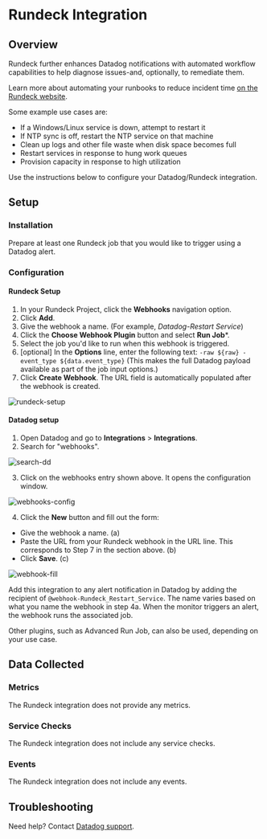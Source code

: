 # Rundeck Integration

## Overview

Rundeck further enhances Datadog notifications with automated workflow capabilities to help diagnose issues-and, optionally, to remediate them. 

Learn more about automating your runbooks to reduce incident time [on the Rundeck website][1].

Some example use cases are:

- If a Windows/Linux service is down, attempt to restart it
- If NTP sync is off, restart the NTP service on that machine
- Clean up logs and other file waste when disk space becomes full
- Restart services in response to hung work queues
- Provision capacity in response to high utilization

Use the instructions below to configure your Datadog/Rundeck integration.

## Setup

### Installation
Prepare at least one Rundeck job that you would like to trigger using a Datadog alert.

### Configuration

#### Rundeck Setup

1. In your Rundeck Project, click the **Webhooks** navigation option.
2. Click **Add**.
3. Give the webhook a name.  (For example, *Datadog-Restart Service*)
4. Click the **Choose Webhook Plugin** button and select **Run Job***.
5. Select the job you'd like to run when this webhook is triggered.
6. [optional] In the **Options** line, enter the following text:
`-raw ${raw} -event_type ${data.event_type}`
(This makes the full Datadog payload available as part of the job input options.)
7. Click **Create Webhook**. The URL field is automatically populated after the webhook is created.

![rundeck-setup][2]

#### Datadog setup
1. Open Datadog and go to **Integrations** > **Integrations**.
2. Search for "webhooks".

![search-dd][3]


3. Click on the webhooks entry shown above. It opens the configuration window.

![webhooks-config][4]

4. Click the **New** button and fill out the form:
  - Give the webhook a name. (a)
  - Paste the URL from your Rundeck webhook in the URL line. This corresponds to Step 7 in the section above. (b)
  - Click **Save**. (c)

![webhook-fill][5]

Add this integration to any alert notification in Datadog by adding the recipient of `@webhook-Rundeck_Restart_Service`. The name varies based on what you name the webhook in step 4a. When the monitor triggers an alert, the webhook runs the associated job.

Other plugins, such as Advanced Run Job, can also be used, depending on your use case.


## Data Collected

### Metrics

The Rundeck integration does not provide any metrics.

### Service Checks

The Rundeck integration does not include any service checks.

### Events

The Rundeck integration does not include any events.

## Troubleshooting

Need help? Contact [Datadog support][6].

[1]: https://www.rundeck.com
[2]: https://raw.githubusercontent.com/DataDog/integrations-extras/master/rundeck/images/rundeck-setup.png
[3]: https://raw.githubusercontent.com/DataDog/integrations-extras/master/rundeck/images/dd-search.png
[4]: https://raw.githubusercontent.com/DataDog/integrations-extras/master/rundeck/images/webhooks-config.png
[5]: https://raw.githubusercontent.com/DataDog/integrations-extras/master/rundeck/images/webhook-fill.png
[6]: https://docs.datadoghq.com/help/
